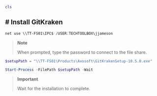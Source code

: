 ```PowerShell
cls
```
## # Install GitKraken

```PowerShell
net use \\TT-FS01\IPC$ /USER:TECHTOOLBOX\jjameson
```

> **Note**
>
> When prompted, type the password to connect to the file share.

```PowerShell
$setupPath = "\\TT-FS01\Products\Axosoft\GitKrakenSetup-10.5.0.exe"

Start-Process -FilePath $setupPath -Wait
```

> **Important**
>
> Wait for the installation to complete.
